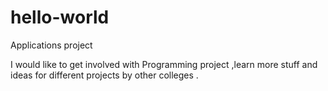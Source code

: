 # hello-world
Applications project

I would like to get involved with Programming project ,learn more stuff and ideas for different projects by other colleges .
